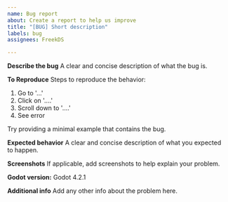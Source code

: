 ```yaml
---
name: Bug report
about: Create a report to help us improve
title: "[BUG] Short description"
labels: bug
assignees: FreekDS

---
```


**Describe the bug**
A clear and concise description of what the bug is.

**To Reproduce**
Steps to reproduce the behavior:
1. Go to '...'
2. Click on '....'
3. Scroll down to '....'
4. See error

Try providing a minimal example that contains the bug.

**Expected behavior**
A clear and concise description of what you expected to happen.

**Screenshots**
If applicable, add screenshots to help explain your problem.

**Godot version:**
Godot 4.2.1

**Additional info**
Add any other info about the problem here.
